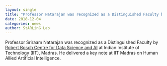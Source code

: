 ```yaml
---
layout: single
title: "Professor Natarajan was recognized as a Distinguished Faculty by Robert Bosch Centre for Data Science and AI at IIT Madras "
date: 2018-12-04
categories: news
author: StARLinG Lab
---
```


Professor Sriraam Natarajan was recognized as a Distinguished Faculty by [Robert Bosch Centre for Data Science and AI](https://rbc-dsai.iitm.ac.in/) at Indian Institute of Technology (IIT), Madras. He delivered a key note at IIT Madras on Human Allied Artificial Intelligence.
